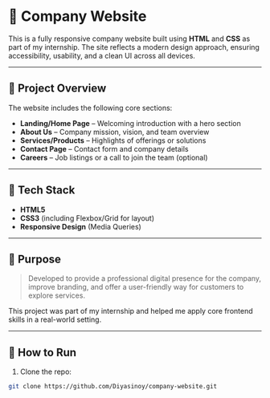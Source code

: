 # 🏢 Company Website 

This is a fully responsive company website built using **HTML** and **CSS** as part of my internship. The site reflects a modern design approach, ensuring accessibility, usability, and a clean UI across all devices.

---

## 📌 Project Overview

The website includes the following core sections:
- **Landing/Home Page** – Welcoming introduction with a hero section
- **About Us** – Company mission, vision, and team overview
- **Services/Products** – Highlights of offerings or solutions
- **Contact Page** – Contact form and company details
- **Careers** – Job listings or a call to join the team (optional)

---

## 🔧 Tech Stack

- **HTML5**
- **CSS3** (including Flexbox/Grid for layout)
- **Responsive Design** (Media Queries)

---

## 🎯 Purpose

> Developed to provide a professional digital presence for the company, improve branding, and offer a user-friendly way for customers to explore services.

This project was part of my internship and helped me apply core frontend skills in a real-world setting.

---



## 🚀 How to Run

1. Clone the repo:
```bash
git clone https://github.com/Diyasinoy/company-website.git

